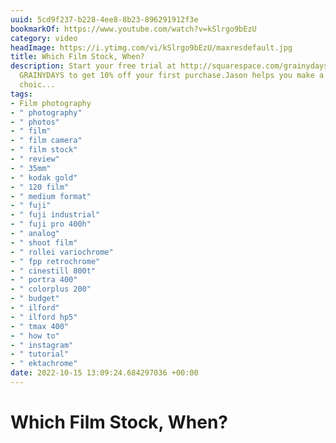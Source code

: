```yaml
---
uuid: 5cd9f237-b228-4ee8-8b23-896291912f3e
bookmarkOf: https://www.youtube.com/watch?v=kSlrgo9bEzU
category: video
headImage: https://i.ytimg.com/vi/kSlrgo9bEzU/maxresdefault.jpg
title: Which Film Stock, When?
description: Start your free trial at http://squarespace.com/grainydays and use code
  GRAINYDAYS to get 10% off your first purchase.Jason helps you make a definitive
  choic...
tags:
- Film photography
- " photography"
- " photos"
- " film"
- " film camera"
- " film stock"
- " review"
- " 35mm"
- " kodak gold"
- " 120 film"
- " medium format"
- " fuji"
- " fuji industrial"
- " fuji pro 400h"
- " analog"
- " shoot film"
- " rollei variochrome"
- " fpp retrochrome"
- " cinestill 800t"
- " portra 400"
- " colorplus 200"
- " budget"
- " ilford"
- " ilford hp5"
- " tmax 400"
- " how to"
- " instagram"
- " tutorial"
- " ektachrome"
date: 2022-10-15 13:09:24.684297036 +00:00
---
```

# Which Film Stock, When?


